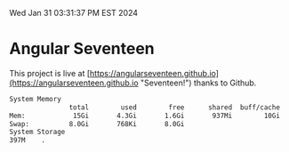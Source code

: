Wed Jan 31 03:31:37 PM EST 2024

# Angular Seventeen


This project is live at [https://angularseventeen.github.io](https://angularseventeen.github.io "Seventeen!") thanks to Github.

```bash
System Memory
               total        used        free      shared  buff/cache   available
Mem:            15Gi       4.3Gi       1.6Gi       937Mi        10Gi        11Gi
Swap:          8.0Gi       768Ki       8.0Gi
System Storage
397M	.
```
